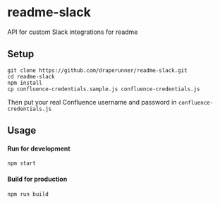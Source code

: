 # readme-slack
API for custom Slack integrations for readme

## Setup
```
git clone https://github.com/draperunner/readme-slack.git
cd readme-slack
npm install
cp confluence-credentials.sample.js confluence-credentials.js
```
Then put your real Confluence username and password in `confluence-credentials.js`

## Usage
#### Run for development
```
npm start
```

#### Build for production
```
npm run build
```
